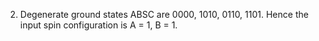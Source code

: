 2. Degenerate ground states ABSC are 0000, 1010, 0110, 1101. Hence the input spin configuration is A = 1, B = 1.
